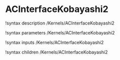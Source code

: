 <!-- MOOSE Documentation Stub: Remove this when content is added. -->

# ACInterfaceKobayashi2

!syntax description /Kernels/ACInterfaceKobayashi2

!syntax parameters /Kernels/ACInterfaceKobayashi2

!syntax inputs /Kernels/ACInterfaceKobayashi2

!syntax children /Kernels/ACInterfaceKobayashi2
